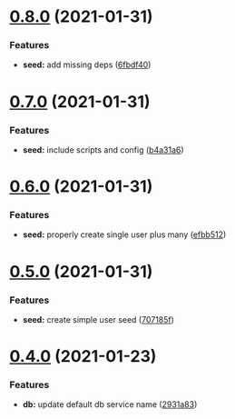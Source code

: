 # [0.8.0](https://github.com/bsord/rcvr-api/compare/0.7.0...0.8.0) (2021-01-31)


### Features

* **seed:** add missing deps ([6fbdf40](https://github.com/bsord/rcvr-api/commit/6fbdf40dbf163080c418186a87847a68ca651576))



# [0.7.0](https://github.com/bsord/rcvr-api/compare/0.6.0...0.7.0) (2021-01-31)


### Features

* **seed:** include scripts and config ([b4a31a6](https://github.com/bsord/rcvr-api/commit/b4a31a6a113c398372c96fe33d704b4d420c912d))



# [0.6.0](https://github.com/bsord/rcvr-api/compare/0.5.0...0.6.0) (2021-01-31)


### Features

* **seed:** properly create single user plus many ([efbb512](https://github.com/bsord/rcvr-api/commit/efbb5128d8e7fc62f222509f425ec18c51c68909))



# [0.5.0](https://github.com/bsord/rcvr-api/compare/0.4.0...0.5.0) (2021-01-31)


### Features

* **seed:** create simple user seed ([707185f](https://github.com/bsord/rcvr-api/commit/707185fda60a83e4ae8fca87312fe88d76ffe590))



# [0.4.0](https://github.com/bsord/rcvr-api/compare/0.3.0...0.4.0) (2021-01-23)


### Features

* **db:** update default db service name ([2931a83](https://github.com/bsord/rcvr-api/commit/2931a834a65987fdcdb0f482056a61aab89c71a3))



